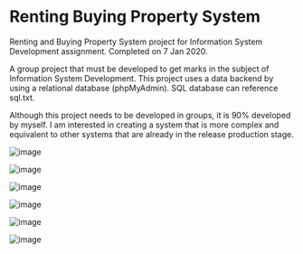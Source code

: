 # Renting Buying Property System

Renting and Buying Property System project for Information System Development assignment. Completed on 7 Jan 2020.

A group project that must be developed to get marks in the subject of Information System Development. This project uses a data backend by using a relational database (phpMyAdmin). SQL database can reference sql.txt.

Although this project needs to be developed in groups, it is 90% developed by myself. I am interested in creating a system that is more complex and equivalent to other systems that are already in the release production stage.

![image](https://user-images.githubusercontent.com/40099907/136548132-564f3712-95b2-48fa-8763-72e0e8e508f9.png)

![image](https://user-images.githubusercontent.com/40099907/136547870-4035241a-c0ec-479e-a5a8-49a7d3a1c5a2.png)

![image](https://user-images.githubusercontent.com/40099907/136547928-d8f5dc43-a6bd-48ec-a595-1b708599c587.png)

![image](https://user-images.githubusercontent.com/40099907/136547982-3a67bfd1-1688-4182-a1c7-1a56509c4d5e.png)

![image](https://user-images.githubusercontent.com/40099907/136548026-788d22e5-3ed6-409b-8abd-353acca8a294.png)

![image](https://user-images.githubusercontent.com/40099907/136548087-e8969a6f-c4c7-4527-ad00-307c72c740a1.png)

